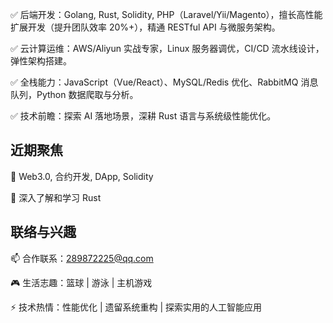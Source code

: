 ✅ 后端开发：Golang, Rust, Solidity, PHP（Laravel/Yii/Magento），擅长高性能扩展开发（提升团队效率 20%+），精通 RESTful API 与微服务架构。

✅ 云计算运维：AWS/Aliyun 实战专家，Linux 服务器调优，CI/CD 流水线设计，弹性架构搭建。

✅ 全栈能力：JavaScript（Vue/React）、MySQL/Redis 优化、RabbitMQ 消息队列，Python 数据爬取与分析。

✅ 技术前瞻：探索 AI 落地场景，深耕 Rust 语言与系统级性能优化。

## 近期聚焦
🔹 Web3.0, 合约开发, DApp, Solidity

🔹 深入了解和学习 Rust

## 联络与兴趣

📫 合作联系：289872225@qq.com

🎮 生活志趣：篮球 | 游泳 | 主机游戏

⚡ 技术热情：性能优化 | 遗留系统重构 | 探索实用的人工智能应用
